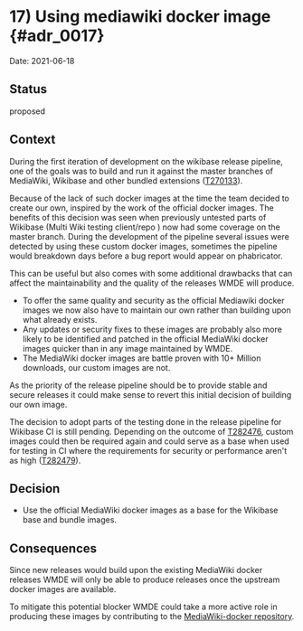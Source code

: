 # 17) Using mediawiki docker image {#adr_0017}

Date: 2021-06-18

## Status

proposed

## Context

During the first iteration of development on the wikibase release pipeline, one of the goals was to build and run it against the master branches of MediaWiki, Wikibase and other bundled extensions ([T270133](https://phabricator.wikimedia.org/T270133)).

Because of the lack of such docker images at the time the team decided to create our own, inspired by the work of the official docker images. 
The benefits of this decision was seen when previously untested parts of Wikibase (Multi Wiki testing client/repo ) now had some coverage on the master branch. 
During the development of the pipeline several issues were detected by using these custom docker images, sometimes the pipeline would breakdown days before a bug report would appear on phabricator.

This can be useful but also comes with some additional drawbacks that can affect the maintainability and the quality of the releases WMDE will produce.

- To offer the same quality and security as the official Mediawiki docker images we now also have to maintain our own rather than building upon what already exists. 
- Any updates or security fixes to these images are probably also more likely to be identified and patched in the official MediaWiki docker images quicker than in any image maintained by WMDE.
- The MediaWiki docker images are battle proven with 10+ Million downloads, our custom images are not.

As the priority of the release pipeline should be to provide stable and secure releases it could make sense to revert this initial decision of building our own image.

The decision to adopt parts of the testing done in the release pipeline for Wikibase CI is still pending. Depending on the outcome of [T282476](https://phabricator.wikimedia.org/T282476),  custom images could then be required again and could serve as a base when used for testing in CI where the requirements for security or performance aren't as high ([T282479](https://phabricator.wikimedia.org/T282479)).

## Decision

- Use the official MediaWiki docker images as a base for the Wikibase base and bundle images.

## Consequences

Since new releases would build upon the existing MediaWiki docker releases WMDE will only be able to produce releases once the upstream docker images are available.

To mitigate this potential blocker WMDE could take a more active role in producing these images by contributing to the [MediaWiki-docker repository].

[MediaWiki-docker repository]: (https://github.com/wikimedia/mediawiki-docker)
